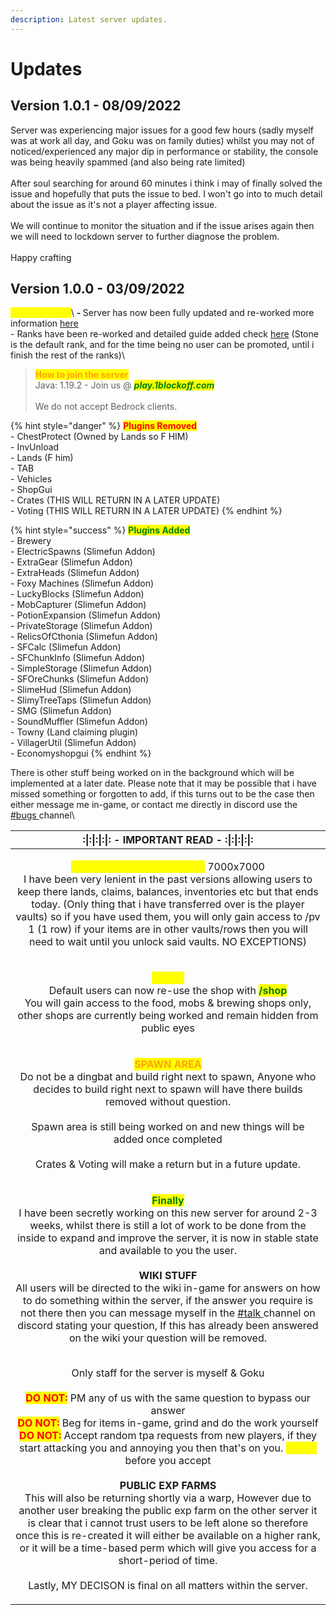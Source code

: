 ```yaml
---
description: Latest server updates.
---
```


# Updates

## Version 1.0.1 - 08/09/2022

Server was experiencing major issues for a good few hours (sadly myself was at work all day, and Goku was on family duties) whilst you may not of noticed/experienced any major dip in performance or stability, the console was being heavily spammed (and also being rate limited)\
\
After soul searching for around 60 minutes i think i may of finally solved the issue and hopefully that puts the issue to bed. I won't go into to much detail about the issue as it's not a player affecting issue. \
\
We will continue to monitor the situation and if the issue arises again then we will need to lockdown server to further diagnose the problem.\
\
Happy crafting

## Version 1.0.0 - 03/09/2022

<mark style="color:yellow;">**1.19.2 UPDATE**</mark>\ <mark style="color:yellow;">****</mark>- <mark style="color:yellow;">****</mark> Server has now been fully updated and re-worked more information [here](https://1blockoff.gitbook.io/1blockoff-library/server-description)\
\- Ranks have been re-worked and detailed guide added check [here](https://1blockoff.gitbook.io/1blockoff-library/global/ranks/stone) (Stone is the default rank, and for the time being no user can be promoted, until i finish the rest of the ranks)\


> <mark style="color:orange;">**How to join the server**</mark>\
> Java: 1.19.2 - Join us @ _<mark style="color:green;">**play.1blockoff.com**</mark>_\
> \
> We do not accept Bedrock clients.

{% hint style="danger" %}
<mark style="color:red;">**Plugins Removed**</mark>\
\- ChestProtect (Owned by Lands so F HIM)\
\- InvUnload\
\- Lands (F him)\
\- TAB\
\- Vehicles\
\- ShopGui\
\- Crates (THIS WILL RETURN IN A LATER UPDATE)\
\- Voting (THIS WILL RETURN IN A LATER UPDATE)
{% endhint %}

{% hint style="success" %}
<mark style="color:green;">**Plugins Added**</mark>\
\- Brewery \
\- ElectricSpawns (Slimefun Addon)\
\- ExtraGear (Slimefun Addon)\
\- ExtraHeads (Slimefun Addon)\
\- Foxy Machines (Slimefun Addon)\
\- LuckyBlocks (Slimefun Addon)\
\- MobCapturer (Slimefun Addon)\
\- PotionExpansion (Slimefun Addon)\
\- PrivateStorage (Slimefun Addon)\
\- RelicsOfCthonia (Slimefun Addon)\
\- SFCalc (Slimefun Addon)\
\- SFChunkInfo (Slimefun Addon)\
\- SimpleStorage (Slimefun Addon)\
\- SFOreChunks (Slimefun Addon)\
\- SlimeHud (Slimefun Addon)\
\- SlimyTreeTaps (Slimefun Addon)\
\- SMG (Slimefun Addon)\
\- SoundMuffler (Slimefun Addon)\
\- Towny (Land claiming plugin)\
\- VillagerUtil (Slimefun Addon)\
\- Economyshopgui
{% endhint %}

There is other stuff being worked on in the background which will be implemented at a later date. Please note that it may be possible that i have missed something or forgotten to add, if this turns out to be the case then either message me in-game, or contact me directly in discord use the [#bugs ](https://discord.gg/YmBZ8X2Fbj)channel\


|                                                                                                                                                                                                                                                                                                                                                                                                                                                                                                                                                                                                                                                                                                                                                                                                                                                                                                :\|:\|:\|:\|: - IMPORTANT READ - :\|:\|:\|:\|:                                                                                                                                                                                                                                                                                                                                                                                                                                                                                                                                                                                                                                                                                                                                                                                                                                                                                                |
| :------------------------------------------------------------------------------------------------------------------------------------------------------------------------------------------------------------------------------------------------------------------------------------------------------------------------------------------------------------------------------------------------------------------------------------------------------------------------------------------------------------------------------------------------------------------------------------------------------------------------------------------------------------------------------------------------------------------------------------------------------------------------------------------------------------------------------------------------------------------------------------------------------------------------------------------------------------------------------------------------------------------------------------------------------------------------------------------------------------------------------------------------------------------------------------------------------------------------------------------------------------------------------------------------------------------------------------------------------------------------------------------------------------------------------------------------------------------------------------------------------------------------------------------------------------------------------------------------------------------------------------------------------------------------------------------------------------------------------------------------------------------------------------------------------------------------------------------: |
|                                                                                                                                                                                                                                                                                                                                                                                                                                                                                                                                                                                                                                                                          <p><mark style="color:yellow;"><strong>THIS IS A FRESH NEW MAP</strong></mark> 7000x7000<br>I have been very lenient in the past versions allowing users to keep there lands, claims, balances, inventories etc but that ends today. (Only thing that i have transferred over is the player vaults) so if you have used them, you will only gain access to /pv 1 (1 row) if your items are in other vaults/rows then you will need to wait until you unlock said vaults. NO EXCEPTIONS)</p>                                                                                                                                                                                                                                                                                                                                                                                                                                                                                                                                                                                                                                                                         |
|                                                                                                                                                                                                                                                                                                                                                                                                                                                                                                                                                                                                                                                                                                        <p><mark style="color:yellow;"><strong>/SHOP</strong></mark><br><mark style="color:yellow;"><strong></strong></mark>Default users can now re-use the shop with <mark style="color:green;"><strong>/shop</strong></mark> <br><mark style="color:green;"><strong></strong></mark>You will gain access to the food, mobs &#x26; brewing shops only, other shops are currently being worked and remain hidden from public eyes</p>                                                                                                                                                                                                                                                                                                                                                                                                                                                                                                                                                                                                                                                                                                        |
|                                                                                                                                                                                                                                                                                                                                                                                                                                                                                                                                                                                                                                                                                               <p><mark style="color:orange;"><strong>SPAWN AREA</strong></mark><br><mark style="color:orange;"><strong></strong></mark>Do not be a dingbat and build right next to spawn, Anyone who decides to build right next to spawn will have there builds removed without question. <br><br>Spawn area is still being worked on and new things will be added once completed<br><br>Crates &#x26; Voting will make a return but in a future update. </p>                                                                                                                                                                                                                                                                                                                                                                                                                                                                                                                                                                                                                                                                                               |
| <p><mark style="color:green;"><strong>Finally</strong></mark> <br><mark style="color:green;"><strong></strong></mark>I have been secretly working on this new server for around 2-3 weeks, whilst there is still a lot of work to be done from the inside to expand and improve the server, it is now in stable state and available to you the user. <br><br><strong>WIKI STUFF</strong><br>All users will be directed to the wiki in-game for answers on how to do something within the server, if the answer you require is not there then you can message myself in the <a href="https://discordapp.com/channels/233745341793566724/1015580647588364309">#talk </a>channel on discord stating your question, If this has already been answered on the wiki your question will be removed. </p><p><br>Only staff for the server is myself &#x26; Goku<br><br><mark style="color:red;"><strong>DO NOT:</strong></mark> PM any of us with the same question to bypass our answer<br><mark style="color:red;"><strong>DO NOT:</strong></mark> Beg for items in-game, grind and do the work yourself<br><mark style="color:red;"><strong>DO NOT:</strong></mark> Accept random tpa requests from new players, if they start attacking you and annoying you then that's on you. <mark style="color:yellow;">THINK</mark> before you accept<br><br><strong>PUBLIC EXP FARMS</strong><br><strong></strong>This will also be returning shortly via a warp, However due to another user breaking the public exp farm on the other server it is clear that i cannot trust users to be left alone so therefore once this is re-created it will either be available on a higher rank, or it will be a time-based perm which will give you access for a short-period of time. <br><br>Lastly, MY DECISON is final on all matters within the server.</p> |
